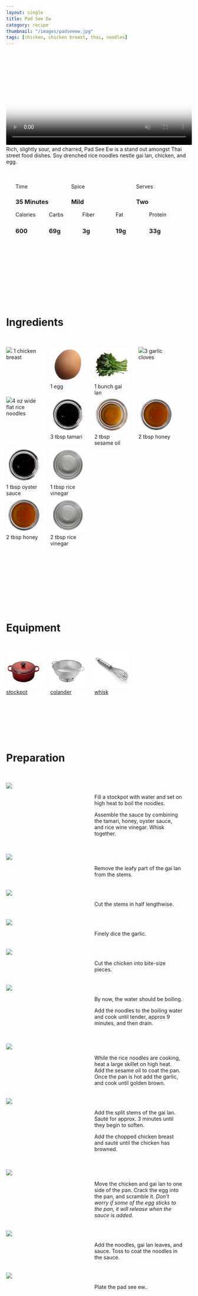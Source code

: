 ```yaml
---
layout: single
title: Pad See Ew
category: recipe
thumbnail: "/images/padseeew.jpg"
tags: [chicken, chicken breast, thai, noodles]
---
```

<div id="backgroundvideo">
  <video width="100%" autoplay loop muted class="banner__video" poster="/images/padseeew.jpg">
  <source src="/images/padseeew.mp4" type="video/mp4"></video>
</div>

<div id="recipedescription">
Rich, slightly sour, and charred, Pad See Ew is a stand out amongst Thai street food dishes. Soy drenched rice noodles nestle gai lan, chicken, and egg.

<div id="spacer"> </div>

<div id= "recipedetails">
<div id= "time"> Time </div>
<div id= "spice"> Spice </div>
<div id= "serves"> Serves </div>
</div>

<div id= "recipedetails">
<div id= "time"><h3> 35 Minutes</h3> </div>
<div id= "spice"><h3> Mild </h3> </div>
<div id= "serves"><h3> Two </h3> </div>
</div>

<div id="spacer"> </div>

<div id= "nutrition">
<div id="calories"> Calories </div>
<div id="carbs"> Carbs </div>
<div id="fiber"> Fiber </div>
<div id="fat"> Fat </div>
<div id="protein"> Protein </div>
</div>

<div id= "nutrition">
<div id="calories"><h3> 600 </h3> </div>
<div id="carbs"><h3> 69g</h3> </div>
<div id="fiber"><h3> 3g</h3> </div>
<div id="fat"><h3> 19g</h3> </div>
<div id="protein"><h3> 33g</h3> </div>
</div>

<div id= "ingredienthdr">
<h1>Ingredients</h1>
</div>

<div id="ingredients">
<div id="ingredientone"><img src="/images/halfchickenbreast.jpeg"/> 1 chicken breast </div>
<div id="ingredienttwo"><img src="/images/egg.jpeg"/>1 egg</div>
<div id="ingredienttwo"><img src="/images/gailan.jpeg"/>1 bunch gai lan</div>
<div id="ingredientfour"><img src="/images/3garlic.jpeg"/>3 garlic cloves</div>
</div>

<div id="ingredients">
<div id="ingredientone"><img src="/images/wideflatricenoodles.jpeg"/>4 oz wide flat rice noodles</div>
<div id="ingredienttwo"><img src="/images/tamari.jpeg"/>3 tbsp tamari</div>
<div id="ingredientthree"><img src="/images/sesameoil.jpeg"/>2 tbsp sesame oil</div>
<div id="ingredientfour"><img src="/images/honey.jpeg"/>2 tbsp honey</div>
</div>

<div id="ingredients">
<div id="ingredientone"><img src="/images/oystersauce.jpeg"/>1 tbsp oyster sauce</div>
<div id="ingredienttwo"><img src="/images/ricewinevin.jpeg"/>1 tbsp rice vinegar</div>
</div>

<div id="ingredients">
<div id="ingredientone"><img src="/images/honey.jpeg"/>2 tbsp honey</div>
<div id="ingredienttwo"><img src="/images/ricewinevin.jpeg"/>2 tbsp rice vinegar</div>
</div>

<div id= "equipmenthdr">
<h1>Equipment</h1>
</div>

<div id="equipment">
<div id="equipmentone"><a href="https://www.amazon.com/Creuset-Signature-Round-French-Truffle/dp/B0076NOFSC/ref=as_li_ss_tl?s=kitchen&rps=1&ie=UTF8&qid=1481598867&sr=1-38&keywords=le+creuset&refinements=p_85:2470955011&th=1&linkCode=ll1&tag=cilalime09-20&linkId=9987204213f6c7ac4d1e12889972e623"><img src="/images/stockpot.jpeg"/>stockpot</a></div>
<div id="equipmenttwo"><a href="https://www.amazon.com/Bellemain-Micro-perforated-Stainless-5-quart-Colander-Dishwasher/dp/B00O97D0DO/ref=as_li_ss_tl?s=kitchen&rps=1&ie=UTF8&qid=1481916015&sr=1-4&keywords=colander&refinements=p_85:2470955011&linkCode=ll1&tag=cilalime09-20&linkId=926d38b26a0d016b9b6c627a7b507715"><img src="/images/colander.jpeg"/>colander </a></div>
<div id="equipmentthree"><a href=""><img src="/images/whisk.jpeg"/>whisk </a></div>
</div>

<div id="preparation">
<h1>Preparation</h1>
</div>

<div id="instruction">
<div id="image"><img src="/images/padseeew1.jpeg"/> </div>
<div id="step">Fill a stockpot with water and set on high heat to boil the noodles.
<p>Assemble the sauce by combining the tamari, honey, oyster sauce, and rice wine vinegar. Whisk together.</p></div>
</div>

<div id="instruction">
<div id="image"><img src="/images/padseeew2.jpeg"/> </div>
<div id="step">Remove the leafy part of the gai lan from the stems.</div>
</div>

<div id="instruction">
<div id="image"><img src="/images/padseeew3.jpeg"/> </div>
<div id="step">Cut the stems in half lengthwise.</div>
</div>

<div id="instruction">
<div id="image"><img src="/images/padseeew4.jpeg"/> </div>
<div id="step">Finely dice the garlic.</div>
</div>

<div id="instruction">
<div id="image"><img src="/images/padseeew5.jpeg"/> </div>
<div id="step">Cut the chicken into bite-size pieces.</div>
</div>


<div id="instruction">
<div id="image"><img src="/images/padseeew6.jpeg"/> </div>
<div id="step">By now, the water should be boiling.
<p>Add the noodles to the boiling water and cook until tender, approx 9 minutes, and then drain.</p></div>
</div>

<div id="instruction">
<div id="image"><img src="/images/padseeew7.jpeg"/> </div>
<div id="step">While the rice noodles are cooking, heat a large skillet on high heat. Add the sesame oil to coat the pan. Once the pan is hot add the garlic, and cook until golden brown.</div>
</div>


<div id="instruction">
<div id="image"><img src="/images/padseeew8.jpeg"/> </div>
<div id="step">Add the split stems of the gai lan. Sauté for approx. 3 minutes until they begin to soften.
<p>Add the chopped chicken breast and sauté until the chicken has browned.</p></div>
</div>

<div id="instruction">
<div id="image"><img src="/images/padseeew9.jpeg"/> </div>
<div id="step">Move the chicken and gai lan to one side of the pan. Crack the egg into the pan, and scramble it.
<i>Don't worry if some of the egg sticks to the pan, it will release when the sauce is added.</i></div>
</div>

<div id="instruction">
<div id="image"><img src="/images/padseeew10.jpeg"/> </div>
<div id="step">Add the noodles, gai lan leaves, and sauce. Toss to coat the noodles in the sauce.</div>
</div>

<div id="instruction">
<div id="image"><img src="/images/padseeew11.jpeg"/> </div>
<div id="step">Plate the pad see ew..</div>
</div>


<style>
#backgroundvideo {
  width: 100%;
  max-height: 800px;
}
  
#banner__video {
    }

#overlay {
 }

#recipedetails { width: 100%; display:inline-block; float: left;}
#time { width: 30%; float: left; margin-left: 5%}
#spice { width: 30%; float: left;}
#serves { width 30%; float: left; margin-left: 5%;}
.clear {clear:both;}

#spacer {padding-top:50px;}

#nutrition { width: 100%; display:inline-block;}
#calories { width: 18%; float: left; margin-left: 5%;}
#carbs { width: 18%; float: left; margin-left: 0%;}
#fiber { width: 18%; float: left; margin-left: 0%;}
#fat { width: 18%; float: left; margin-left: 0%;}
#protein { width: 18%; float: left; margin-right:5%;}
.clear {clear:both;}

#ingredienthdr { margin-top:200px; margin-bottom: 50px; font-family: $serif;}

#ingredients { width: 95%; display:inline-block;}
#ingredientone { width: 20%; float:left;}
#ingredienttwo { width: 20%; float:left; margin-left: 5%;}
#ingredientthree { width:20%; float:left; margin-left: 5%;}
#ingredientfour { width:20%; float:left; margin-left: 5%;}
.clear {clear:both;}

#equipmenthdr { margin-top:200px; margin-bottom:50px; font-family: $serif;}

#equipment { width: 95%; display:inline-block;}
#equipmentone { width: 20%; float:left;}
#equipmenttwo { width: 20%; float:left; margin-left: 5%;}
#equipmentthree { width:20%; float:left; margin-left: 5%;}
#equipmentfour { width:20%; float:left; margin-left: 5%;}
.clear {clear:both;}

#preparation { margin-top: 150px; margin-bottom: 50px; font-family: $serif;}

#instruction { width:95%; display:inline-block;}
#image { width: 40%; float:left;}
#step { width: 50%; float:right; margin-top: 30px; margin-bottom: 30px;}
.clear {clear:both;}
</style>
